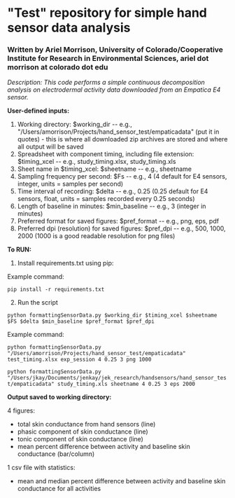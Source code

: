 
# "Test" repository for simple hand sensor data analysis
### Written by Ariel Morrison, University of Colorado/Cooperative Institute for Research in Environmental Sciences, ariel dot morrison at colorado dot edu

*Description: This code performs a simple continuous decomposition analysis on electrodermal activity data downloaded from an Empatica E4 sensor.*

**User-defined inputs:**
1. Working directory: $working_dir  --  e.g., "/Users/amorrison/Projects/hand_sensor_test/empaticadata" (put it in quotes) - this is where all downloaded zip archives are stored and where all output will be saved
2. Spreadsheet with component timing, including file extension: $timing_xcel -- e.g., study_timing.xlsx, study_timing.xls
3. Sheet name in $timing_xcel: $sheetname -- e.g., sheetname
4. Sampling frequency per second: $Fs  --  e.g., 4 (4 default for E4 sensors, integer, units = samples per second)
5. Time interval of recording: $delta  --  e.g., 0.25 (0.25 default for E4 sensors, float, units = samples recorded every 0.25 seconds)
6. Length of baseline in minutes: $min_baseline  --  e.g., 3 (integer in minutes)
7. Preferred format for saved figures: $pref_format -- e.g., png, eps, pdf
8. Preferred dpi (resolution) for saved figures: $pref_dpi -- e.g., 500, 1000, 2000 (1000 is a good readable resolution for png files)


**To RUN:**

1) Install requirements.txt using pip:

Example command:

`pip install -r requirements.txt`

2) Run the script

`python formattingSensorData.py $working_dir $timing_xcel $sheetname $FS $delta $min_baseline $pref_format $pref_dpi`


Example command:

`python formattingSensorData.py "/Users/amorrison/Projects/hand_sensor_test/empaticadata" test_timing.xlsx exp_session 4 0.25 3 png 1000`


`python formattingSensorData.py "/Users/jkay/Documents/jenkay/jek_research/handsensors/hand_sensor_test/empaticadata" study_timing.xls sheetname 4 0.25 3 eps 2000`


**Output saved to working directory:**

4 figures:
- total skin conductance from hand sensors (line)
- phasic component of skin conductance (line)
- tonic component of skin conductance (line)
- mean percent difference between activity and baseline skin conductance (bar/column)

1 csv file with statistics:
- mean and median percent difference between activity and baseline skin conductance for all activities
